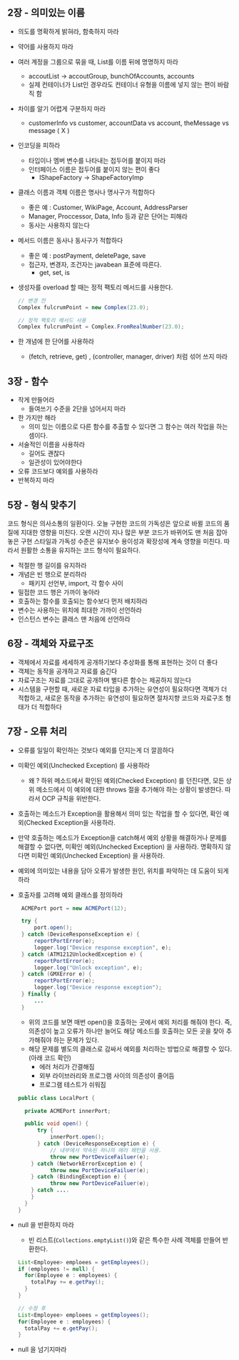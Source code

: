 ## 2장 - 의미있는 이름

- 의도를 명확하게 밝혀라, 함축하지 마라

- 약어를 사용하지 마라
- 여러 계정을 그룹으로 묶을 때, List를 이름 뒤에 명명하지 마라
  - accoutList -> accoutGroup, bunchOfAccounts, accounts
  - 실제 컨테이너가 List인 경우라도 컨테이너 유형을 이름에 넣지 않는 편이 바람직 함
- 차이를 알기 어렵게 구분하지 마라
  - customerInfo vs customer, accountData vs account, theMessage vs message  ( X )

- 인코딩을 피하라

  - 타입이나 멤버 변수를 나타내는 접두어를 붙이지 마라
  - 인터페이스 이름은 접두어를 붙이지 않는 편이 좋다
    - IShapeFactory -> ShapeFactoryImp

- 클래스 이름과 객체 이름은 명사나 명사구가 적합하다

  - 좋은 예 : Customer, WikiPage, Account, AddressParser
  - Manager, Proccessor, Data, Info 등과 같은 단어는 피해라
  - 동사는 사용하지 않는다

- 메서드 이름은 동사나 동사구가 적합하다

  - 좋은 예 : postPayment, deletePage, save
  - 접근자, 변경자, 조건자는 javabean 표준에 따른다.
    - get, set, is

- 생성자를 overload 할 때는 정적 팩토리 메서드를 사용한다.

  ```java
  // 변경 전
  Complex fulcrumPoint = new Complex(23.0);
  
  // 정적 팩토리 메서드 사용
  Complex fulcrumPoint = Complex.FromRealNumber(23.0);
  ```

- 한 개념에 한 단어를 사용하라
  - (fetch, retrieve, get) , (controller, manager, driver) 처럼 섞어 쓰지 마라

## 3장 - 함수

- 작게 만들어라
  - 들여쓰기 수준을 2단을 넘어서지 마라
- 한 가지만 해라
  - 의미 있는 이름으로 다른 함수를 추출할 수 있다면 그 함수는 여러 작업을 하는 셈이다.
- 서술적인 이름을 사용하라
  - 길어도 괜찮다
  - 일관성이 있어야한다
- 오류 코드보다 예외를 사용하라
- 반복하지 마라

## 5장 - 형식 맞추기

코드 형식은 의사소통의 일환이다. 오늘 구현한 코드의 가독성은 앞으로 바뀔 코드의 품질에 지대한 영향을 미친다. 오랜 시간이 지나 많은 부분 코드가 바뀌어도 맨 처음 잡아놓은 구현 스타일과 가독성 수준은 유지보수 용이성과 확장성에 계속 영향을 미친다. 따라서 원활한 소통을 유지하는 코드 형식이 필요하다.

- 적절한 행 길이를 유지하라
- 개념은 빈 행으로 분리하라
  - 패키지 선언부, import, 각 함수 사이
- 밀접한 코드 행은 가까이 놓아라
- 호출하는 함수를 호출되는 함수보다 먼저 배치하라
- 변수는 사용하는 위치에 최대한 가까이 선언하라
- 인스턴스 변수는 클래스 맨 처음에 선언하라

## 6장 - 객체와 자료구조

- 객체에서 자료를 세세하게 공개하기보다 추상화를 통해 표현하는 것이 더 좋다
- 객체는 동작을 공개하고 자료를 숨긴다
- 자료구조는 자료를 그대로 공개하며 별다른 함수는 제공하지 않는다
- 시스템을 구현할 때, 새로운 자료 타입을 추가하는 유연성이 필요하다면 객체가 더 적합하고, 새로운 동작을 추가하는 유연성이 필요하면 절차지향 코드와 자료구조 형태가 더 적합하다

## 7장 - 오류 처리

- 오류를 일일이 확인하는 것보다 예외를 던지는게 더 깔끔하다
- 미확인 예외(Unchecked Exception) 를 사용하라
  - 왜 ? 하위 메소드에서 확인된 예외(Checked Exception) 를 던진다면, 모든 상위 메소드에서 이 예외에 대한 throws 절을 추가해야 하는 상황이 발생한다. 따라서 OCP 규칙을 위반한다.
- 호출하는 메소드가 Exception을 활용해서  의미 있는 작업을 할 수 있다면, 확인 예외(Checked Exception을 사용하라.
- 만약 호출하는 메소드가 Exception을 catch해서 예외 상황을 해결하거나 문제를 해결할 수 없다면, 미확인 예외(Unchecked Exception) 을 사용하라. 명확하지 않다면 미확인 예외(Unchecked Exception) 을 사용하라.

- 예외에 의미있는 내용을 담아 오류가 발생한 원인, 위치를 파악하는 데 도움이 되게 하라

- 호출자를 고려해 예외 클래스를 정의하라

  ```java
   ACMEPort port = new ACMEPort(12);
  
   try {
       port.open();
   } catch (DeviceResponseException e) {
       reportPortError(e);
       logger.log("Device response exception", e);
   } catch (ATM1212UnlockedException e) {
       reportPortError(e);
       logger.log("Unlock exception", e);
   } catch (GMXError e) {
       reportPortError(e);
       logger.log("Device response exception");
   } finally {
       ...
   }
  ```

  - 위의 코드를 보면 매번 open()을 호출하는 곳에서 예외 처리를 해줘야 한다. 즉, 의존성이 높고 오류가 하나만 늘어도 해당 메소드를 호출하는 모든 곳을 찾아 추가해줘야 하는 문제가 있다.
  - 해당 문제를 별도의 클래스로 감싸서 예외를 처리하는 방법으로 해결할 수 있다. (아래 코드 확인)
    - 에러 처리가 간결해짐
    - 외부 라이브러리와 프로그램 사이의 의존성이 줄어듬
    - 프로그램 테스트가 쉬워짐

  ```java
  public class LocalPort {
  
    private ACMEPort innerPort;
  
    public void open() {
  		try { 
  			innerPort.open();
  		} catch (DeviceResponseException e) {
  			// 내부에서 약속된 하나의 에러 패턴을 사용.
  			throw new PortDeviceFailuer(e);
  	  } catch (NetworkErrorException e) { 
  			throw new PortDeviceFailuer(e);
  	  } catch (BindingException e) {
  			throw new PortDeviceFailuer(e);
  	  } catch ....
  	  }
  	}
  }
  ```

- null 을 반환하지 마라

  - 빈 리스트(`Collections.emptyList()`)와 같은 특수한 사례 객체를 만들어 반환한다.

  ```java
  List<Employee> emploees = getEmployees();
  if (employees != null) {
    for(Employee e : employees) {
      totalPay += e.getPay();
    }
  }
  
  // 수정 후
  List<Employee> emploees = getEmployees();
  for(Employee e : employees) {
    totalPay += e.getPay();
  }
  ```

- null 을 넘기지마라
